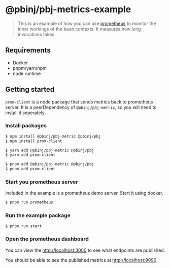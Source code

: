 # @pbinj/pbj-metrics-example

> This is an example of how you can use [prometheus](https://prometheus.io/) to monitor the inner workings of the bean contexts. It measures how long invocations takes.

## Requirements

- Docker
- pnpm/yarn/npm
- node runtime

## Getting started

`prom-client` is a node package that sends metrics back to prometheus server. It is a peerDependency of `@pbinj/pbj-metric`, so you will need to install it seperately.

### Install packages

```sh
$ npm install @pbinj/pbj-metric @pbinj/pbj
$ npm install prom-client
```

```sh
$ yarn add @pbinj/pbj-metric @pbinj/pbj
$ yarn add prom-client
```

```sh
$ pnpm add @pbinj/pbj-metric @pbinj/pbj
$ pnpm add prom-client

```

### Start you prometheus server

Included in the example is a prometheus demo server. Start it using docker.

```sh
$ pnpm run prometheus
```

### Run the example package

```sh
$ pnpm run start
```

### Open the prometheus dashboard

You can view the [http://localhost:3000](http://localhost:3000) to see what endpoints are published.

You should be able to see the published metrics at [http://localhost:9090](http://localhost:9090).
